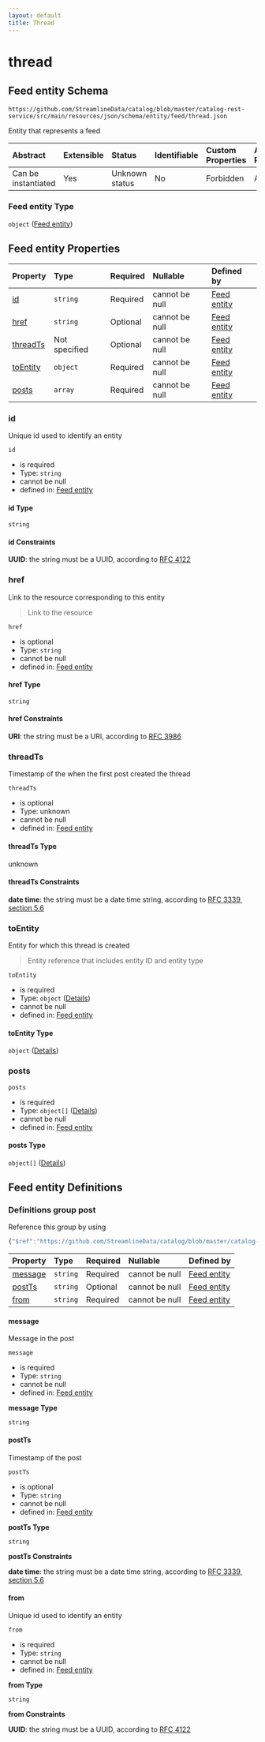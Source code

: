 ```yaml
---
layout: default
title: Thread
---
```


# thread

## Feed entity Schema

```text
https://github.com/StreamlineData/catalog/blob/master/catalog-rest-service/src/main/resources/json/schema/entity/feed/thread.json
```

Entity that represents a feed

| Abstract | Extensible | Status | Identifiable | Custom Properties | Additional Properties | Access Restrictions | Defined In |
| :--- | :--- | :--- | :--- | :--- | :--- | :--- | :--- |
| Can be instantiated | Yes | Unknown status | No | Forbidden | Allowed | none | [thread.json](thread.md) |

### Feed entity Type

`object` \([Feed entity](thread.md)\)

## Feed entity Properties

| Property | Type | Required | Nullable | Defined by |
| :--- | :--- | :--- | :--- | :--- |
| [id](thread.md#id) | `string` | Required | cannot be null | [Feed entity](../../Types/Common/common-definitions-uuid.md) |
| [href](thread.md#href) | `string` | Optional | cannot be null | [Feed entity](../../Types/Common/common-definitions-href.md) |
| [threadTs](thread.md#threadts) | Not specified | Optional | cannot be null | [Feed entity](thread-properties-threadts.md) |
| [toEntity](thread.md#toentity) | `object` | Required | cannot be null | [Feed entity](../../Types/Common/common-definitions-entityreference.md) |
| [posts](thread.md#posts) | `array` | Required | cannot be null | [Feed entity](thread-properties-posts.md) |

### id

Unique id used to identify an entity

`id`

* is required
* Type: `string`
* cannot be null
* defined in: [Feed entity](../../Types/Common/common-definitions-uuid.md)

#### id Type

`string`

#### id Constraints

**UUID**: the string must be a UUID, according to [RFC 4122](https://tools.ietf.org/html/rfc4122)

### href

Link to the resource corresponding to this entity

> Link to the resource

`href`

* is optional
* Type: `string`
* cannot be null
* defined in: [Feed entity](../../Types/Common/common-definitions-href.md)

#### href Type

`string`

#### href Constraints

**URI**: the string must be a URI, according to [RFC 3986](https://tools.ietf.org/html/rfc3986)

### threadTs

Timestamp of the when the first post created the thread

`threadTs`

* is optional
* Type: unknown
* cannot be null
* defined in: [Feed entity](thread-properties-threadts.md)

#### threadTs Type

unknown

#### threadTs Constraints

**date time**: the string must be a date time string, according to [RFC 3339, section 5.6](https://tools.ietf.org/html/rfc3339)

### toEntity

Entity for which this thread is created

> Entity reference that includes entity ID and entity type

`toEntity`

* is required
* Type: `object` \([Details](../../Types/Common/common-definitions-entityreference.md)\)
* cannot be null
* defined in: [Feed entity](../../Types/Common/common-definitions-entityreference.md)

#### toEntity Type

`object` \([Details](../../Types/Common/common-definitions-entityreference.md)\)

### posts

`posts`

* is required
* Type: `object[]` \([Details](thread-definitions-post.md)\)
* cannot be null
* defined in: [Feed entity](thread-properties-posts.md)

#### posts Type

`object[]` \([Details](thread-definitions-post.md)\)

## Feed entity Definitions

### Definitions group post

Reference this group by using

```javascript
{"$ref":"https://github.com/StreamlineData/catalog/blob/master/catalog-rest-service/src/main/resources/json/schema/entity/feed/thread.json#/definitions/post"}
```

| Property | Type | Required | Nullable | Defined by |
| :--- | :--- | :--- | :--- | :--- |
| [message](thread.md#message) | `string` | Required | cannot be null | [Feed entity](thread-definitions-post-properties-message.md) |
| [postTs](thread.md#postts) | `string` | Optional | cannot be null | [Feed entity](thread-definitions-post-properties-postts.md) |
| [from](thread.md#from) | `string` | Required | cannot be null | [Feed entity](../../Types/Common/common-definitions-uuid.md) |

#### message

Message in the post

`message`

* is required
* Type: `string`
* cannot be null
* defined in: [Feed entity](thread-definitions-post-properties-message.md)

**message Type**

`string`

#### postTs

Timestamp of the post

`postTs`

* is optional
* Type: `string`
* cannot be null
* defined in: [Feed entity](thread-definitions-post-properties-postts.md)

**postTs Type**

`string`

**postTs Constraints**

**date time**: the string must be a date time string, according to [RFC 3339, section 5.6](https://tools.ietf.org/html/rfc3339)

#### from

Unique id used to identify an entity

`from`

* is required
* Type: `string`
* cannot be null
* defined in: [Feed entity](../../Types/Common/common-definitions-uuid.md)

**from Type**

`string`

**from Constraints**

**UUID**: the string must be a UUID, according to [RFC 4122](https://tools.ietf.org/html/rfc4122)

